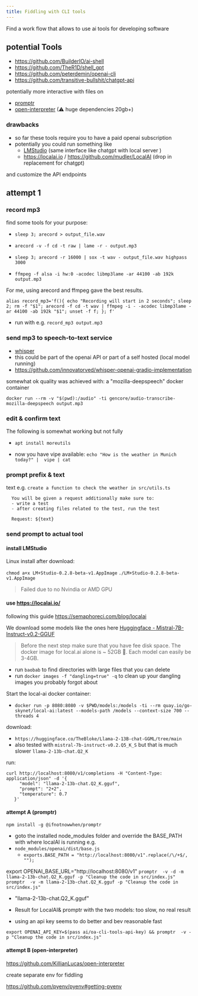 ```yaml
---
title: Fiddling with CLI tools
---
```


Find a work flow that allows to use ai tools for developing software

## potential Tools

- https://github.com/BuilderIO/ai-shell
- https://github.com/TheR1D/shell_gpt
- https://github.com/peterdemin/openai-cli
- https://github.com/transitive-bullshit/chatgpt-api

potentially more interactive with files on

- [promptr](https://github.com/ferrislucas/promptr)
- [open-interpreter](https://github.com/KillianLucas/open-interpreter) (⚠ huge dependencies 20gb+)

### drawbacks

- so far these tools require you to have a paid openai subscription
- potentially you could run something like
  - [LMStudio](https://lmstudio.ai/) (same interface like chatgpt with local server )
  - https://localai.io / https://github.com/mudler/LocalAI (drop in replacement for chatgpt)

and customize the API endpoints

## attempt 1

### record mp3

find some tools for your purpose:

- `sleep 3; arecord > output_file.wav`

- `arecord -v -f cd -t raw | lame -r - output.mp3`

- `sleep 3; arecord -r 16000 | sox -t wav - output_file.wav highpass 3000`

- `ffmpeg -f alsa -i hw:0 -acodec libmp3lame -ar 44100 -ab 192k output.mp3`

For me, using arecord and ffmpeg gave the best results.

```
alias record_mp3='f(){ echo "Recording will start in 2 seconds"; sleep 2; rm -f "$1"; arecord -f cd -t wav | ffmpeg -i - -acodec libmp3lame -ar 44100 -ab 192k "$1"; unset -f f; }; f'
```

- run with e.g. `record_mp3 output.mp3`

### send mp3 to speech-to-text service

- [whisper](https://huggingface.co/openai/whisper-large)
- this could be part of the openai API or part of a self hosted (local model running)
- https://github.com/innovatorved/whisper-openai-gradio-implementation

somewhat ok quality was achieved with: a "mozilla-deepspeech" docker container

```
docker run --rm -v "$(pwd):/audio" -ti gencore/audio-transcribe-mozilla-deepspeech output.mp3
```

### edit & confirm text

The following is somewhat working but not fully

- `apt install moreutils`

- now you have vipe available: `echo "How is the weather in Munich today?" |  vipe | cat`

### prompt prefix & text

text e.g. `create a function to check the weather in src/utils.ts`

```
  You will be given a request additionally make sure to:
  - write a test
  - after creating files related to the test, run the test

  Request: ${text}
```

### send prompt to actual tool

#### install LMStudio

Linux install after download:

`chmod a+x LM+Studio-0.2.8-beta-v1.AppImage`
`./LM+Studio-0.2.8-beta-v1.AppImage`

> Failed due to no Nvindia or AMD GPU

#### use https://localai.io/

following this guide https://semaphoreci.com/blog/localai

We download some models like the ones here [Huggingface - Mistral-7B-Instruct-v0.2-GGUF](https://huggingface.co/TheBloke/Mistral-7B-Instruct-v0.2-GGUF/tree/main)

> Before the next step make sure that you have fee disk space.
> The docker image for local.ai alone is ~ 52GB 🤪.
> Each model can easily be 3-4GB.

- run `baobab` to find directories with large files that you can delete
- run `docker images -f "dangling=true" -q` to clean up your dangling images you probably forgot about

Start the local-ai docker container:

- `docker run -p 8080:8080 -v $PWD/models:/models -ti --rm quay.io/go-skynet/local-ai:latest --models-path /models --context-size 700 --threads 4`

download:

- `https://huggingface.co/TheBloke/Llama-2-13B-chat-GGML/tree/main`
- also tested with `mistral-7b-instruct-v0.2.Q5_K_S` but that is much slower `llama-2-13b-chat.Q2_K`



run:
```
curl http://localhost:8080/v1/completions -H "Content-Type: application/json" -d '{
     "model": "llama-2-13b-chat.Q2_K.gguf",
     "prompt": "2+2",
     "temperature": 0.7
   }'
```




#### attempt A (promptr)

`npm install -g @ifnotnowwhen/promptr`

- goto the installed node_modules folder and override the BASE_PATH with where localAI is running e.g.
- `node_modules/openai/dist/base.js`
  - `exports.BASE_PATH = "http://localhost:8080/v1".replace(/\/+$/, "");`

export OPENAI_BASE_URL="http://localhost:8080/v1"
`promptr  -v -d -m llama-2-13b-chat.Q2_K.gguf -p "Cleanup the code in src/index.js"`
`promptr  -v -m llama-2-13b-chat.Q2_K.gguf -p "Cleanup the code in src/index.js"`

- "llama-2-13b-chat.Q2_K.gguf"


- Result for LocalAI& promptr with the two models: 
  too slow, no real result

- using an api key seems to do better and bev reasonable fast

`export OPENAI_API_KEY=$(pass ai/oa-cli-tools-api-key) && promptr  -v -p "Cleanup the code in src/index.js"`


#### attempt B (open-interpreter)

https://github.com/KillianLucas/open-interpreter


create separate env for fiddling

https://github.com/pyenv/pyenv#getting-pyenv